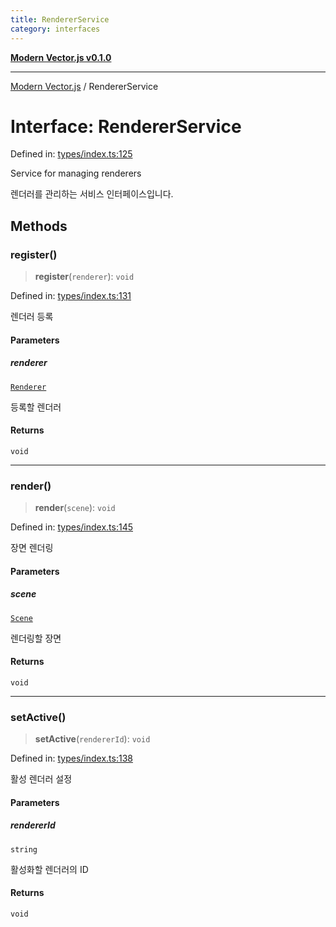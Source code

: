 ```yaml
---
title: RendererService
category: interfaces
---
```


[**Modern Vector.js v0.1.0**](../README.md)

***

[Modern Vector.js](../README.md) / RendererService

# Interface: RendererService

Defined in: [types/index.ts:125](https://github.com/miridih-jwpark02/modern-vector.js/blob/312167d62a717a0944239670c1130d0801cfdeb2/packages/core/src/core/types/index.ts#L125)

Service for managing renderers

렌더러를 관리하는 서비스 인터페이스입니다.

## Methods

### register()

> **register**(`renderer`): `void`

Defined in: [types/index.ts:131](https://github.com/miridih-jwpark02/modern-vector.js/blob/312167d62a717a0944239670c1130d0801cfdeb2/packages/core/src/core/types/index.ts#L131)

렌더러 등록

#### Parameters

##### renderer

[`Renderer`](Renderer.md)

등록할 렌더러

#### Returns

`void`

***

### render()

> **render**(`scene`): `void`

Defined in: [types/index.ts:145](https://github.com/miridih-jwpark02/modern-vector.js/blob/312167d62a717a0944239670c1130d0801cfdeb2/packages/core/src/core/types/index.ts#L145)

장면 렌더링

#### Parameters

##### scene

[`Scene`](Scene.md)

렌더링할 장면

#### Returns

`void`

***

### setActive()

> **setActive**(`rendererId`): `void`

Defined in: [types/index.ts:138](https://github.com/miridih-jwpark02/modern-vector.js/blob/312167d62a717a0944239670c1130d0801cfdeb2/packages/core/src/core/types/index.ts#L138)

활성 렌더러 설정

#### Parameters

##### rendererId

`string`

활성화할 렌더러의 ID

#### Returns

`void`
